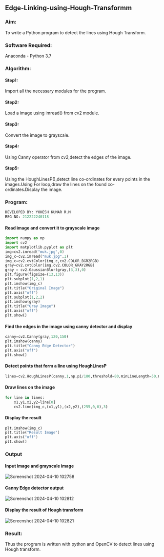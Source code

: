## Edge-Linking-using-Hough-Transformm
### Aim:
To write a Python program to detect the lines using Hough Transform.

### Software Required:
Anaconda - Python 3.7

### Algorithm:
#### Step1:

Import all the necessary modules for the program.
#### Step2:

Load a image using imread() from cv2 module.
#### Step3:

Convert the image to grayscale.
#### Step4:

Using Canny operator from cv2,detect the edges of the image.
#### Step5:

Using the HoughLinesP(),detect line co-ordinates for every points in the images.Using For loop,draw the lines on the found co-ordinates.Display the image.
### Program:
```python
DEVELOPED BY: YOHESH KUMAR R.M
REG NO: 212222240118
```
#### Read image and convert it to grayscale image
```python
import numpy as np
import cv2
import matplotlib.pyplot as plt
img=cv2.imread("muk.jpg",0)
img_c=cv2.imread("muk.jpg",1)
img_c=cv2.cvtColor(img_c,cv2.COLOR_BGR2RGB)
gray=cv2.cvtColor(img,cv2.COLOR_GRAY2RGB)
gray = cv2.GaussianBlur(gray,(3,3),0)
plt.figure(figsize=(13,13))
plt.subplot(1,2,1)
plt.imshow(img_c)
plt.title("Original Image")
plt.axis("off")
plt.subplot(1,2,2)
plt.imshow(gray)
plt.title("Gray Image")
plt.axis("off")
plt.show()
```
#### Find the edges in the image using canny detector and display
```python
canny=cv2.Canny(gray,120,150)
plt.imshow(canny)
plt.title("Canny Edge Detector")
plt.axis("off")
plt.show()
```
#### Detect points that form a line using HoughLinesP
```python
lines=cv2.HoughLinesP(canny,1,np.pi/180,threshold=80,minLineLength=50,maxLineGap=250)
```
#### Draw lines on the image
```python
for line in lines:
    x1,y1,x2,y2=line[0]
    cv2.line(img_c,(x1,y1),(x2,y2),(255,0,0),3)
```
#### Display the result
```python
plt.imshow(img_c)
plt.title("Result Image")
plt.axis("off")
plt.show()
```
### Output

#### Input image and grayscale image
![Screenshot 2024-04-10 102758](https://github.com/yoheshkumar/Edge-Linking-using-Hough-Transformm/assets/119393568/1818b840-0246-41b8-a0a0-fcafaa75d45a)


#### Canny Edge detector output
![Screenshot 2024-04-10 102812](https://github.com/yoheshkumar/Edge-Linking-using-Hough-Transformm/assets/119393568/9fdc8209-0737-4777-9c24-4c63fa26405a)


#### Display the result of Hough transform
![Screenshot 2024-04-10 102821](https://github.com/yoheshkumar/Edge-Linking-using-Hough-Transformm/assets/119393568/739264a4-108f-4652-af7c-f0403b88b216)

### Result:
Thus the program is written with python and OpenCV to detect lines using Hough transform.
